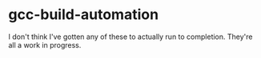 # gcc-build-automation
I don't think I've gotten any of these to actually run to completion. They're all a work in progress.
